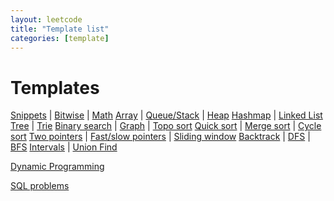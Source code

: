 ```yaml
---
layout: leetcode
title: "Template list"
categories: [template]
---
```


# Templates

[Snippets][] | [Bitwise][] | [Math][] 
[Array][] | [Queue/Stack][] | [Heap][]
[Hashmap][] | [Linked List][] 
[Tree][] | [Trie][]
[Binary search][] | [Graph][] | [Topo sort][] 
[Quick sort][] | [Merge sort][] | [Cycle sort][]
[Two pointers][] | [Fast/slow pointers][] | [Sliding window][] 
[Backtrack][] | [DFS][] | [BFS][] 
[Intervals][] | [Union Find][] 

[Dynamic Programming][] 

[SQL problems](/leetcode/sql)

[Snippets]: ./snippets
[Bitwise]: ./bitwise
[Math]: ./math
[Array]: ./array
[Queue/Stack]: ./queue_stack
[Heap]: ./heap
[Hashmap]: ./hashmap
[Linked List]: ./linked_list
[Tree]: ./tree
[Trie]: ./trie
[Backtrack]: ./backtrack
[DFS]: ./dfs
[BFS]: ./bfs
[Binary search]: ./binary_search
[Greedy]:./greedy/template.md
[Quick sort]:./quick_sort
[Merge sort]:./merge_sort
[Cycle sort]:./cycle_sort
[Graph]:./graph
[Topo sort]: ./topological_sort
[Two pointers]:./two_pointers
[Fast/slow pointers]:./fast_slow_pointers
[Sliding window]:./sliding_window
[Intervals]:./intervals
[Union Find]:./union_find
[Dynamic Programming]:./dynamic_prog
